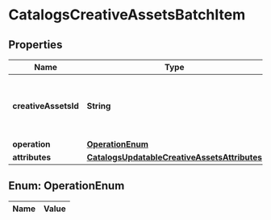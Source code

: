 

# CatalogsCreativeAssetsBatchItem

## Properties

Name | Type | Description | Notes
------------ | ------------- | ------------- | -------------
**creativeAssetsId** | **String** | The catalog creative assets id in the merchant namespace | 
**operation** | [**OperationEnum**](#OperationEnum) |  | 
**attributes** | [**CatalogsUpdatableCreativeAssetsAttributes**](CatalogsUpdatableCreativeAssetsAttributes.md) |  | 


## Enum: OperationEnum

Name | Value
---- | -----




